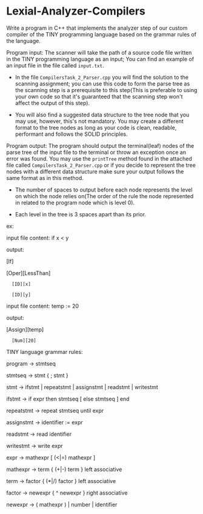# Lexial-Analyzer-Compilers
Write a program in C++ that implements the analyzer step of our custom compiler of the TINY programming language based on the grammar rules of the language.

Program input: The scanner will take the path of a source code file written in the TINY programming language as an input; You can find an example of an input file in the file called `input.txt`.

- In the file `CompilersTask_2_Parser.cpp` you will find the solution to the scanning assignment; you can use this code to form the parse tree as the scanning step is a prerequisite to this step(This is preferable to using your own code so that it's guaranteed that the scanning step won't affect the output of this step).

- You will also find a suggested data structure to the tree node that you may use, however, this's not mandatory. You may create a different format to the tree nodes as long as your code is clean, readable, performant and follows the SOLID principles.

Program output: The program should output the terminal(leaf) nodes of the parse tree of the input file to the terminal or throw an exception once an error was found. You may use the `printTree` method found in the attached file called `CompilersTask_2_Parser.cpp` or if you decide to represent the tree nodes with a different data structure make sure your output follows the same format as in this method.

- The number of spaces to output before each node represents the level on which the node relies on(The order of the rule the node represented in related to the program node which is level 0).

- Each level in the tree is 3 spaces apart than its prior.

ex: 

input file content: if x < y

output:

[If]

   [Oper][LessThan]
   
      [ID][x]
      
      [ID][y]

	 

input file content: temp := 20

output:

[Assign][temp]

      [Num][20]

	 
      
TINY language grammar rules:

program -> stmtseq

stmtseq -> stmt { ; stmt }

stmt -> ifstmt | repeatstmt | assignstmt | readstmt | writestmt

ifstmt -> if expr then stmtseq [ else stmtseq ] end

repeatstmt -> repeat stmtseq until expr

assignstmt -> identifier := expr

readstmt -> read identifier

writestmt -> write expr

expr -> mathexpr [ (<|=) mathexpr ]

mathexpr -> term { (+|-) term }    left associative

term -> factor { (*|/) factor }    left associative

factor -> newexpr { ^ newexpr }    right associative

newexpr -> ( mathexpr ) | number | identifier
